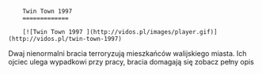 
        Twin Town 1997 
        =============
        
        [![Twin Town 1997 ](http://vidos.pl/images/player.gif)](http://vidos.pl/twin-town-1997)
        
        
 Dwaj nienormalni bracia terroryzują mieszkańców walijskiego miasta. Ich ojciec ulega wypadkowi przy pracy, bracia domagają się zobacz pełny opis
    